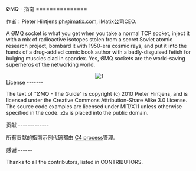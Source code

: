 
<A name="toc1-4" title="ØMQ - The Guide" />
ØMQ - 指南
===============

作者：Pieter Hintjens <ph@imatix.com>, iMatix公司CEO.

A ØMQ socket is what you get when you take a normal TCP socket, inject it with a mix of radioactive isotopes stolen from a secret Soviet atomic research project, bombard it with 1950-era cosmic rays, and put it into the hands of a drug-addled comic book author with a badly-disguised fetish for bulging muscles clad in spandex.  Yes, ØMQ sockets are the world-saving superheros of the networking world.

<center>
<img src="https://github.com/imatix/zguide/raw/master/images/README_1.png" alt="1">
</center>

<A name="toc2-34" title="License" />
License
-------

The text of "ØMQ - The Guide" is copyright (c) 2010 Pieter Hintjens, and is licensed under the Creative Commons Attribution-Share Alike 3.0 License. The source code examples are licensed under MIT/X11 unless otherwise specified in the code. `z2w` is placed into the public domain.

<A name="toc2-40" title="Contributions" />
贡献
-------------

所有贡献的指南示例代码都由 [C4 process](http://rfc.zeromq.org/spec:16)管理.

<A name="toc2-46" title="Thanks" />
感谢
------

Thanks to all the contributors, listed in CONTRIBUTORS.
